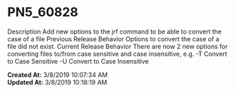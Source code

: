 # PN5_60828

Description Add new options to the jrf command to be able to convert the case of a file Previous Release Behavior Options to convert the case of a file did not exist. Current Release Behavior There are now 2 new options for converting files to/from case sensitive and case insensitive, e.g. -T Convert to Case Sensitive -U Convert to Case Insensitive  

**Created At:** 3/8/2019 10:07:34 AM  
**Updated At:** 3/8/2019 10:18:19 AM  

